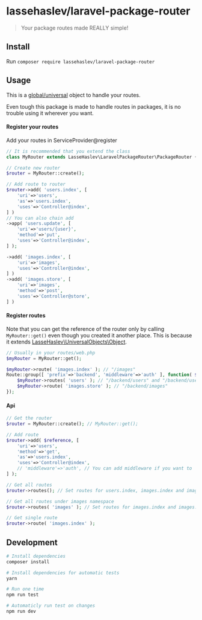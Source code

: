 # lassehaslev/laravel-package-router
> Your package routes made REALLY simple!

## Install
Run ```composer require lassehaslev/laravel-package-router```

## Usage
This is a [global/universal](https://github.com/LasseHaslev/UniversalObjects) object to handle your routes.

Even tough this package is made to handle routes in packages, it is no trouble using it wherever you want.

#### Register your routes
Add your routes in ServiceProvider@register
```php
// It is recommended that you extend the class
class MyRouter extends LasseHaslev\LaravelPackageRouter\PackageRouter {}

// Create new router
$router = MyRouter::create();

// Add route to router
$router->add( 'users.index', [
    'uri'=>'users',
    'as'=>'users.index',
    'uses'=>'Controller@index',
] )
// You can also chain add
->app( 'users.update', [
    'uri'=>'users/{user}',
    'method'=>'put',
    'uses'=>'Controller@index',
] );

->add( 'images.index', [
    'uri'=>'images',
    'uses'=>'Controller@index',
] )
->add( 'images.store', [
    'uri'=>'images',
    'method'=>'post',
    'uses'=>'Controller@store',
] )
```

#### Register routes
Note that you can get the reference of the router only by calling ```MyRouter::get()``` even though you created it another place. 
This is because it extends [LasseHaslev\UniversalObjects\Object](https://github.com/LasseHaslev/UniversalObjects).
```php
// Usually in your routes/web.php
$myRouter = MyRouter::get();

$myRouter->route( 'images.index' ); // "/images"
Route::group([ 'prefix'=>'backend', 'middleware'=>'auth' ], function( $router ) use ( $myRouter ) {
    $myRouter->routes( 'users' ); // "/backend/users" and "/backend/users/{user}"
    $myRouter->route( 'images.store' ); // "/backend/images"
});
```

#### Api
```php
// Get the router
$router = MyRouter::create(); // MyRouter::get();

// Add route
$router->add( $reference, [
    'uri'=>'users',
    'method'=>'get',
    'as'=>'users.index',
    'uses'=>'Controller@index',
    // 'middleware'=>'auth', // You can add middleware if you want to
] );

// Get all routes
$router->routes(); // Set routes for users.index, images.index and images.show

// Get all routes under images namespace
$router->routes( 'images' ); // Set routes for images.index and images.show

// Get single route
$router->route( 'images.index' );
```

## Development
``` bash
# Install dependencies
composer install

# Install dependencies for automatic tests
yarn

# Run one time
npm run test

# Automaticly run test on changes
npm run dev
```
